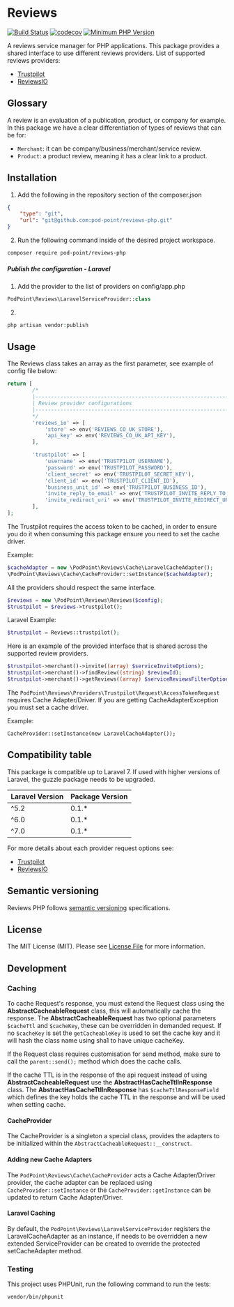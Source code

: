 # Reviews

[![Build Status](https://travis-ci.com/Pod-Point/reviews-php.svg?branch=master)](https://travis-ci.com/Pod-Point/reviews-php)
[![codecov](https://codecov.io/gh/Pod-Point/reviews-php/branch/master/graph/badge.svg)](https://codecov.io/gh/Pod-Point/reviews-php)
[![Minimum PHP Version](https://img.shields.io/badge/php-%3E%3D%207.1-8892BF.svg?style=flat-square)](https://php.net/)

A reviews service manager for PHP applications. This package provides a shared interface to use different reviews providers.
List of supported reviews providers:
 * [Trustpilot](https://trustpilot.com)
 * [ReviewsIO](https://reviews.co.uk/)

## Glossary

A review is an evaluation of a publication, product, or company for example. In this package we have a clear differentiation of types of reviews that can be for:
* `Merchant`: it can be company/business/merchant/service review.
* `Product`: a product review, meaning it has a clear link to a product.

## Installation

 1. Add the following in the repository section of the composer.json
```json
{
    "type": "git",
    "url": "git@github.com:pod-point/reviews-php.git"
}
```
2. Run the following command inside of the desired project workspace.
```bash
composer require pod-point/reviews-php
```

##### Publish the configuration - Laravel
1. Add the provider to the list of providers on config/app.php
```php
PodPoint\Reviews\LaravelServiceProvider::class

```

2.
```php
php artisan vendor:publish
```

## Usage
The Reviews class takes an array as the first parameter, see example of config file below:
```php
return [
        /*
        |--------------------------------------------------------------------------
        | Review provider configurations
        |--------------------------------------------------------------------------
        */
        'reviews_io' => [
            'store' => env('REVIEWS_CO_UK_STORE'),
            'api_key' => env('REVIEWS_CO_UK_API_KEY'),
        ],

        'trustpilot' => [
            'username' => env('TRUSTPILOT_USERNAME'),
            'password' => env('TRUSTPILOT_PASSWORD'),
            'client_secret' => env('TRUSTPILOT_SECRET_KEY'),
            'client_id' => env('TRUSTPILOT_CLIENT_ID'),
            'business_unit_id' => env('TRUSTPILOT_BUSINESS_ID'),
            'invite_reply_to_email' => env('TRUSTPILOT_INVITE_REPLY_TO_EMAIL'),
            'invite_redirect_uri' => env('TRUSTPILOT_INVITE_REDIRECT_URI')
        ],
];
```

The Trustpilot requires the access token to be cached, in order to ensure you do it when consuming this package ensure you need to set the cache driver.

Example:
```php
$cacheAdapter = new \PodPoint\Reviews\Cache\LaravelCacheAdapter();
\PodPoint\Reviews\Cache\CacheProvider::setInstance($cacheAdapter);
```

All the providers should respect the same interface.

```php
$reviews = new \PodPoint\Reviews\Reviews($config);
$trustpilot = $reviews->trustpilot();
```
Laravel Example:
```php
$trustpilot = Reviews::trustpilot();
```

Here is an example of the provided interface that is shared across the supported review providers.
```php
$trustpilot->merchant()->invite((array) $serviceInviteOptions);
$trustpilot->merchant()->findReview((string) $reviewId);
$trustpilot->merchant()->getReviews((array) $serviceReviewsFilterOptions);
```

The ``PodPoint\Reviews\Providers\Trustpilot\Request\AccessTokenRequest`` requires Cache Adapter/Driver. If you are getting CacheAdapterException you must set a cache driver.

Example:
```
CacheProvider::setInstance(new LaravelCacheAdapter());
```  

## Compatibility table
This package is compatible up to Laravel 7. If used with higher versions of Laravel, the guzzle package needs to be upgraded.  

| Laravel Version | Package Version |
| ------------- | ------------- |
| ^5.2  | 0.1.* |
| ^6.0  | 0.1.* |
| ^7.0  | 0.1.* |

For more details about each provider request options see:
 * [Trustpilot](https://github.com/Pod-Point/reviews-php/blob/master/src/Providers/Trustpilot/README.md) 
 * [ReviewsIO](https://github.com/Pod-Point/reviews-php/blob/master/src/Providers/ReviewsIo/README.md) 

## Semantic versioning
Reviews PHP follows [semantic versioning](https://semver.org/) specifications.

## License
The MIT License (MIT). Please see [License File](https://github.com/Pod-Point/reviews-php/LICENCE) for more information.

## Development

### Caching

To cache Request's response, you must extend the Request class using the **AbstractCacheableRequest** class, this will automatically cache the response. The **AbstractCacheableRequest** has two optional parameters ``$cacheTtl`` and ``$cacheKey``, these can be overridden in demanded request. If no ``$cacheKey`` is set the ``getCacheableKey`` is used to set the cache key and it will hash the class name using sha1 to have unique cacheKey. 

If the Request class requires customisation for send method, make sure to call the ``parent::send();`` method which does the cache calls. 

If the cache TTL is in the response of the api request instead of using **AbstractCacheableRequest** use the **AbstractHasCacheTtlInResponse** class. The **AbstractHasCacheTtlInResponse** has ``$cacheTtlResponseField`` which defines the key holds the cache TTL in the response and will be used when setting cache. 

#### CacheProvider

The CacheProvider is a singleton a special class, provides the adapters to be initialized within the ``AbstractCacheableRequest::__construct``.  

#### Adding new Cache Adapters
The ``PodPoint\Reviews\Cache\CacheProvider`` acts a Cache Adapter/Driver provider, the cache adapter can be replaced using ``CacheProvider::setInstance`` or the ``CacheProvider::getInstance`` can be updated to return Cache Adapter/Driver.

#### Laravel Caching

By default, the ``PodPoint\Reviews\LaravelServiceProvider`` registers the LaravelCacheAdapter as an instance, if needs to be overridden a new extended ServiceProvider can be created to override the protected setCacheAdapter method. 

### Testing

This project uses PHPUnit, run the following command to run the tests:
```bash
vendor/bin/phpunit
```
